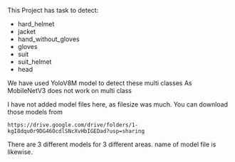 This Project has task to detect:
* hard_helmet
* jacket
* hand_without_gloves
* gloves
* suit
* suit_helmet
* head

We have used YoloV8M model to detect these multi classes
As MobileNetV3 does not work on multi class

I have not added model files here, as filesize was much.
You can download those models from

```https://drive.google.com/drive/folders/1-kgI8dqu0r9DG46OcdlSNcXvHbIGEDad?usp=sharing```

There are 3 different models for 3 different areas.
name of model file is likewise.
